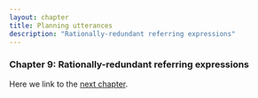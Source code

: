 ```yaml
---
layout: chapter
title: Planning utterances
description: "Rationally-redundant referring expressions"
---
```


### Chapter 9: Rationally-redundant referring expressions



Here we link to the [next chapter](10-summary.html).